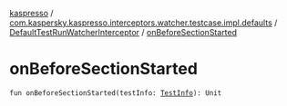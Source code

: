 [kaspresso](../../index.md) / [com.kaspersky.kaspresso.interceptors.watcher.testcase.impl.defaults](../index.md) / [DefaultTestRunWatcherInterceptor](index.md) / [onBeforeSectionStarted](./on-before-section-started.md)

# onBeforeSectionStarted

`fun onBeforeSectionStarted(testInfo: `[`TestInfo`](../../com.kaspersky.kaspresso.testcases.models.info/-test-info/index.md)`): Unit`